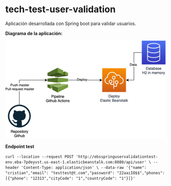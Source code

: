 # tech-test-user-validation
Aplicación desarrollada con Spring boot para validar usuarios.

**Diagrama de la aplicación:**

![](diagram.png)

**Endpoint test**

`curl --location --request POST 'http://ebsspringuservalidationtest-env.eba-7pdeyvst.us-east-1.elasticbeanstalk.com:8080/api/user' \
    --header 'Content-Type: application/json' \
    --data-raw '{"name": "cristian","email": "testtest@t.com","password": "22aaiIO$$","phones": [{"phone": "12313","cityCode": "1","countryCode": "1"}]}'`
